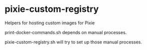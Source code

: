 # pixie-custom-registry
Helpers for hosting custom images for Pixie

print-docker-commands.sh depends on manual processes.

pixie-custom-registry.sh will try to set up those manual processes.

